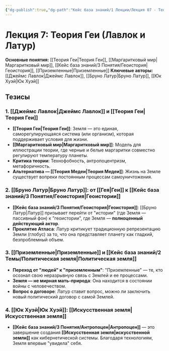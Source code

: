 ```yaml
---
{"dg-publish":true,"dg-path":"Кейс база знаний/1 Лекции/Лекция 07 - Теория Геи (Лавлок и Латур)","permalink":"/kejs-baza-znanij/1-lekczii/lekcziya-07-teoriya-gei-lavlok-i-latur/"}
---
```


# Лекция 7: Теория Геи (Лавлок и Латур)

**Основные понятия:** [[Теория Геи\|Теория Геи]], [[Маргаритковый мир\|Маргаритковый мир]], [[Кейс база знаний/3 Понятия/Геоистория\|Геоистория]], [[Приземленные\|Приземленные]]
**Ключевые авторы:** [[Джеймс Лавлок\|Джеймс Лавлок]], [[Бруно Латур\|Бруно Латур]], [[Юк Хуэй\|Юк Хуэй]]

## Тезисы

### 1. [[Джеймс Лавлок\|Джеймс Лавлок]] и [[Теория Геи\|Теория Геи]]
- **[[Теория Геи\|Теория Геи]]**: Земля — это единая, саморегулирующаяся система (или организм), которая поддерживает условия для жизни.
- **[[Маргаритковый мир\|Маргаритковый мир]]**: Модель для иллюстрации теории, где черные и белые маргаритки совместно регулируют температуру планеты.
- **Критика теории**: Технофобность, антропоцентризм, метафоричность.
- **Альтернатива — [[Теория Медеи\|Теория Медеи]]**: Жизнь на Земле существует вопреки постоянным процессам самоуничтожения.

### 2. [[Бруно Латур\|Бруно Латур]]: от [[Гея\|Геи]] к [[Кейс база знаний/3 Понятия/Геоистория\|Геоистории]]
- **[[Кейс база знаний/3 Понятия/Геоистория\|Геоистория]]**: [[Бруно Латур\|Латур]] призывает перейти от "истории" (где Земля — пассивный фон) к "геоистории", где Земля — **полноценный действующий актор**.
- **Проклятие Атласа**: Латур критикует традиционную репрезентацию Земли (глобус) за то, что она представляет планету как гладкий, безпроблемный объем.

### 3. [[Приземленные\|Приземленные]] и [[Кейс база знаний/2 Темы/Политическая земля\|Политическая земля]]
- **Переход от "людей" к "приземленным"**: "Приземленные" — те, кто осознал свою неразрывную связь с Землей и ее процессами.
- **Земля — не мирная мать-природа**: Она находится в состоянии войны с человечеством.
- **Вопрос о договоре**: Латур ставит вопрос, можно ли заключить новый политический договор с самой Землей.

### 4. [[Юк Хуэй\|Юк Хуэй]]: [[Искусственная земля\|Искусственная земля]]
- **[[Кейс база знаний/3 Понятия/Антропоцен\|Антропоцен]]** — это завершение создания **[[Искусственная земля\|искусственной земли]]** как кибернетической системы. Благодаря технологиям, Земля впервые "увидела" себя.
